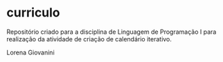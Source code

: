 # curriculo
Repositório criado para a disciplina de Linguagem de Programação I para realização da atividade de criação de calendário iterativo.

Lorena Giovanini